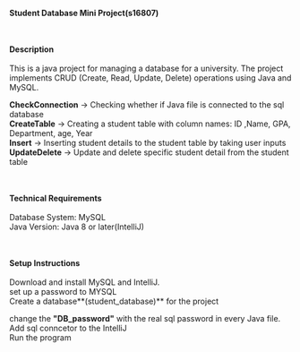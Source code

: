**Student Database Mini Project(s16807)**<br><br><br>

**Description**<br><br>
This is a java project for managing a database for a university. The project implements CRUD (Create, Read, Update, Delete) operations using Java and MySQL.<br>

**CheckConnection** ->  Checking whether if Java file is connected to the sql database<br>
**CreateTable** ->  Creating a student table with column names: ID ,Name, GPA, Department, age, Year<br>
**Insert** -> Inserting student details to the student table by taking user inputs <br>
**UpdateDelete** -> Update and delete specific student detail from the student table<br><br><br>

**Technical Requirements**<br><br>
Database System: MySQL<br>
Java Version: Java 8 or later(IntelliJ)<br><br><br>

**Setup Instructions**<br><br>
Download and install MySQL and IntelliJ.<br>
set up a password to MYSQL<br>
Create a database**(student_database)** for the project<br>

change the **"DB_password"** with the real sql password in every Java file.<br>
Add sql conncetor to the IntelliJ<br>
Run the program<br>



